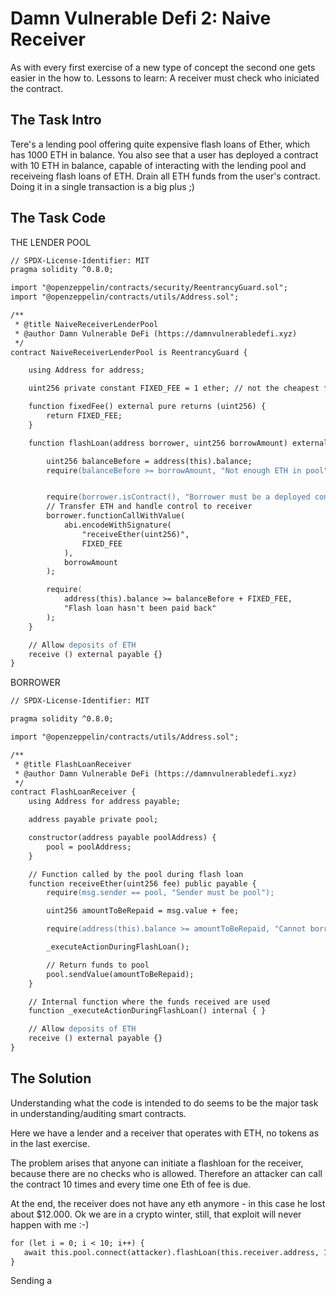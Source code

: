 # Damn Vulnerable Defi 2: Naive Receiver

As with every first exercise of a new type of concept the second one gets easier in the how to. Lessons to learn: A receiver must check who iniciated the contract.

## The Task Intro

Tere's a lending pool offering quite expensive flash loans of Ether, which has 1000 ETH in balance. You also see that a user has deployed a contract with 10 ETH in balance, capable of interacting with the lending pool and receiveing flash loans of ETH. Drain all ETH funds from the user's contract. Doing it in a single transaction is a big plus ;)

## The Task Code

THE LENDER POOL

```apache
// SPDX-License-Identifier: MIT
pragma solidity ^0.8.0;

import "@openzeppelin/contracts/security/ReentrancyGuard.sol";
import "@openzeppelin/contracts/utils/Address.sol";

/**
 * @title NaiveReceiverLenderPool
 * @author Damn Vulnerable DeFi (https://damnvulnerabledefi.xyz)
 */
contract NaiveReceiverLenderPool is ReentrancyGuard {

    using Address for address;

    uint256 private constant FIXED_FEE = 1 ether; // not the cheapest flash loan

    function fixedFee() external pure returns (uint256) {
        return FIXED_FEE;
    }

    function flashLoan(address borrower, uint256 borrowAmount) external nonReentrant {

        uint256 balanceBefore = address(this).balance;
        require(balanceBefore >= borrowAmount, "Not enough ETH in pool");


        require(borrower.isContract(), "Borrower must be a deployed contract");
        // Transfer ETH and handle control to receiver
        borrower.functionCallWithValue(
            abi.encodeWithSignature(
                "receiveEther(uint256)",
                FIXED_FEE
            ),
            borrowAmount
        );

        require(
            address(this).balance >= balanceBefore + FIXED_FEE,
            "Flash loan hasn't been paid back"
        );
    }

    // Allow deposits of ETH
    receive () external payable {}
}
```

BORROWER

```apache
// SPDX-License-Identifier: MIT

pragma solidity ^0.8.0;

import "@openzeppelin/contracts/utils/Address.sol";

/**
 * @title FlashLoanReceiver
 * @author Damn Vulnerable DeFi (https://damnvulnerabledefi.xyz)
 */
contract FlashLoanReceiver {
    using Address for address payable;

    address payable private pool;

    constructor(address payable poolAddress) {
        pool = poolAddress;
    }

    // Function called by the pool during flash loan
    function receiveEther(uint256 fee) public payable {
        require(msg.sender == pool, "Sender must be pool");

        uint256 amountToBeRepaid = msg.value + fee;

        require(address(this).balance >= amountToBeRepaid, "Cannot borrow that much");

        _executeActionDuringFlashLoan();

        // Return funds to pool
        pool.sendValue(amountToBeRepaid);
    }

    // Internal function where the funds received are used
    function _executeActionDuringFlashLoan() internal { }

    // Allow deposits of ETH
    receive () external payable {}
}
```

## The Solution

Understanding what the code is intended to do seems to be the major task in understanding/auditing smart contracts.

Here we have a lender and a receiver that operates with ETH, no tokens as in the last exercise.

The problem arises that anyone can initiate a flashloan for the receiver, because there are no checks who is allowed. Therefore an attacker can call the contract 10 times and every time one Eth of fee is due.

At the end, the receiver does not have any eth anymore - in this case he lost about $12.000. Ok we are in a crypto winter, still, that exploit will never happen with me :-)

```apache
for (let i = 0; i < 10; i++) {
   await this.pool.connect(attacker).flashLoan(this.receiver.address, 10);
}
```

Sending a

